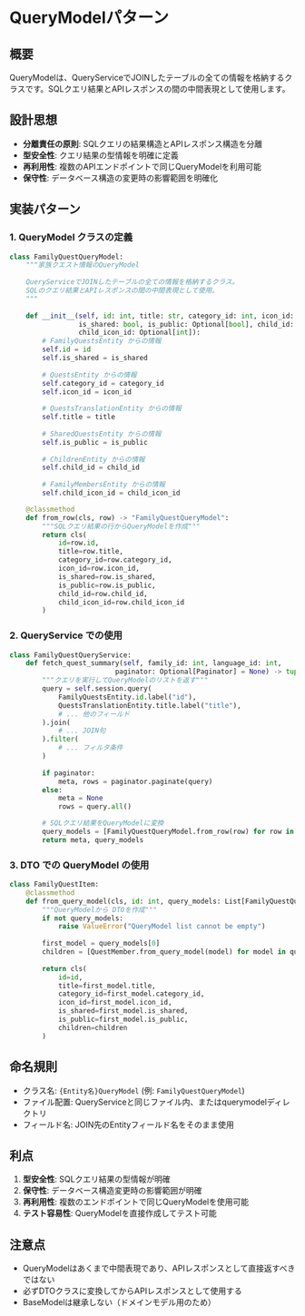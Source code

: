 # QueryModelパターン

## 概要
QueryModelは、QueryServiceでJOINしたテーブルの全ての情報を格納するクラスです。SQLクエリ結果とAPIレスポンスの間の中間表現として使用します。

## 設計思想
- **分離責任の原則**: SQLクエリの結果構造とAPIレスポンス構造を分離
- **型安全性**: クエリ結果の型情報を明確に定義
- **再利用性**: 複数のAPIエンドポイントで同じQueryModelを利用可能
- **保守性**: データベース構造の変更時の影響範囲を明確化

## 実装パターン

### 1. QueryModel クラスの定義

```python
class FamilyQuestQueryModel:
    """家族クエスト情報のQueryModel
    
    QueryServiceでJOINしたテーブルの全ての情報を格納するクラス。
    SQLのクエリ結果とAPIレスポンスの間の中間表現として使用。
    """
    
    def __init__(self, id: int, title: str, category_id: int, icon_id: int,
                 is_shared: bool, is_public: Optional[bool], child_id: int,
                 child_icon_id: Optional[int]):
        # FamilyQuestsEntity からの情報
        self.id = id
        self.is_shared = is_shared
        
        # QuestsEntity からの情報  
        self.category_id = category_id
        self.icon_id = icon_id
        
        # QuestsTranslationEntity からの情報
        self.title = title
        
        # SharedQuestsEntity からの情報
        self.is_public = is_public
        
        # ChildrenEntity からの情報
        self.child_id = child_id
        
        # FamilyMembersEntity からの情報
        self.child_icon_id = child_icon_id

    @classmethod
    def from_row(cls, row) -> "FamilyQuestQueryModel":
        """SQLクエリ結果の行からQueryModelを作成"""
        return cls(
            id=row.id,
            title=row.title,
            category_id=row.category_id,
            icon_id=row.icon_id,
            is_shared=row.is_shared,
            is_public=row.is_public,
            child_id=row.child_id,
            child_icon_id=row.child_icon_id
        )
```

### 2. QueryService での使用

```python
class FamilyQuestQueryService:
    def fetch_quest_summary(self, family_id: int, language_id: int, 
                          paginator: Optional[Paginator] = None) -> tuple[Optional[PaginationMeta], List[FamilyQuestQueryModel]]:
        """クエリを実行してQueryModelのリストを返す"""
        query = self.session.query(
            FamilyQuestsEntity.id.label("id"),
            QuestsTranslationEntity.title.label("title"),
            # ... 他のフィールド
        ).join(
            # ... JOIN句
        ).filter(
            # ... フィルタ条件
        )
        
        if paginator:
            meta, rows = paginator.paginate(query)
        else:
            meta = None
            rows = query.all()

        # SQLクエリ結果をQueryModelに変換
        query_models = [FamilyQuestQueryModel.from_row(row) for row in rows]
        return meta, query_models
```

### 3. DTO での QueryModel の使用

```python
class FamilyQuestItem:
    @classmethod
    def from_query_model(cls, id: int, query_models: List[FamilyQuestQueryModel]) -> "FamilyQuestItem":
        """QueryModelから DTOを作成"""
        if not query_models:
            raise ValueError("QueryModel list cannot be empty")
        
        first_model = query_models[0]
        children = [QuestMember.from_query_model(model) for model in query_models]
        
        return cls(
            id=id,
            title=first_model.title,
            category_id=first_model.category_id,
            icon_id=first_model.icon_id,
            is_shared=first_model.is_shared,
            is_public=first_model.is_public,
            children=children
        )
```

## 命名規則
- クラス名: `{Entity名}QueryModel` (例: `FamilyQuestQueryModel`)
- ファイル配置: QueryServiceと同じファイル内、またはquerymodelディレクトリ
- フィールド名: JOIN先のEntityフィールド名をそのまま使用

## 利点
1. **型安全性**: SQLクエリ結果の型情報が明確
2. **保守性**: データベース構造変更時の影響範囲が明確
3. **再利用性**: 複数のエンドポイントで同じQueryModelを使用可能
4. **テスト容易性**: QueryModelを直接作成してテスト可能

## 注意点
- QueryModelはあくまで中間表現であり、APIレスポンスとして直接返すべきではない
- 必ずDTOクラスに変換してからAPIレスポンスとして使用する
- BaseModelは継承しない（ドメインモデル用のため）